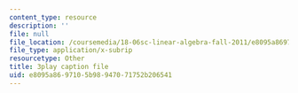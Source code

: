 ```yaml
---
content_type: resource
description: ''
file: null
file_location: /coursemedia/18-06sc-linear-algebra-fall-2011/e8095a8697105b98947071752b206541_My5w4MXWBew.vtt
file_type: application/x-subrip
resourcetype: Other
title: 3play caption file
uid: e8095a86-9710-5b98-9470-71752b206541
---
```

